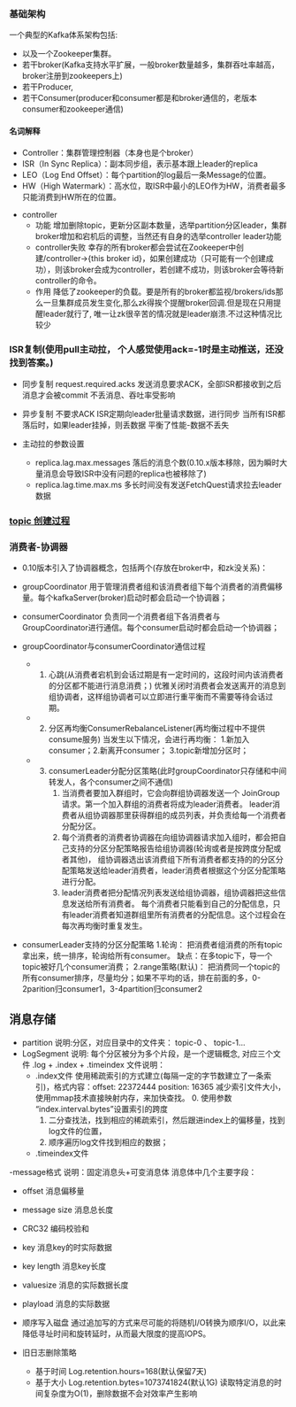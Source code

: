 ### 基础架构
一个典型的Kafka体系架构包括:
* 以及一个Zookeeper集群。
* 若干broker(Kafka支持水平扩展，一般broker数量越多，集群吞吐率越高， broker注册到zookeepers上)
* 若干Producer,
* 若干Consumer(producer和consumer都是和broker通信的，老版本consumer和zookeeper通信)

#### 名词解释
- Controller：集群管理控制器（本身也是个broker）
- ISR（In Sync Replica）：副本同步组，表示基本跟上leader的replica
- LEO（Log End Offset）：每个partition的log最后一条Message的位置。
- HW（High Watermark）：高水位，取ISR中最小的LEO作为HW，消费者最多只能消费到HW所在的位置。

* controller
  - 功能
    增加删除topic，更新分区副本数量，选举partition分区leader，集群broker增加和宕机后的调整，当然还有自身的选举controller leader功能
  - controller失败 
   幸存的所有broker都会尝试在Zookeeper中创建/controller->{this broker id}，如果创建成功（只可能有一个创建成功），则该broker会成为controller，若创建不成功，则该broker会等待新controller的命令。
  - 作用
   降低了zookeeper的负载。要是所有的broker都监视/brokers/ids那么一旦集群成员发生变化,那么zk得挨个提醒broker回调.但是现在只用提醒leader就行了,
   唯一让zk很辛苦的情况就是leader崩溃.不过这种情况比较少

### ISR复制(使用pull主动拉， 个人感觉使用ack=-1时是主动推送，还没找到答案。)
- 同步复制
   request.required.acks
   发送消息要求ACK，全部ISR都接收到之后消息才会被commit
   不丢消息、吞吐率受影响
- 异步复制
   不要求ACK
   ISR定期向leader批量请求数据，进行同步
   当所有ISR都落后时，如果leader挂掉，则丢数据
   平衡了性能-数据不丢失
   
- 主动拉的参数设置
  - replica.lag.max.messages 落后的消息个数(0.10.x版本移除，因为瞬时大量消息会导致ISR中没有问题的replica也被移除了)
  - replica.lag.time.max.ms 多长时间没有发送FetchQuest请求拉去leader数据

### [topic 创建过程](https://www.cnblogs.com/huxi2b/p/5923252.html)

### 消费者-协调器
- 0.10版本引入了协调器概念，包括两个(存放在broker中，和zk没关系)：
- groupCoordinator
   用于管理消费者组和该消费者组下每个消费者的消费偏移量。每个kafkaServer(broker)启动时都会启动一个协调器；
- consumerCoordinator
   负责同一个消费者组下各消费者与 GroupCoordinator进行通信。每个consumer启动时都会启动一个协调器；

- groupCoordinator与consumerCoordinator通信过程
   - 1. 心跳(从消费者宕机到会话过期是有一定时间的，这段时间内该消费者的分区都不能进行消息消费；)
          优雅关闭时消费者会发送离开的消息到组协调者，这样组协调者可以立即进行重平衡而不需要等待会话过期。
   - 2. 分区再均衡ConsumerRebalanceListener(再均衡过程中不提供consume服务)
          当发生以下情况，会进行再均衡：
          1.新加入consumer；2.新离开consumer； 3.topic新增加分区时；
   - 3. consumerLeader分配分区策略(此时groupCoordinator只存储和中间转发人，各个consumer之间不通信)
         1. 当消费者要加入群组时，它会向群组协调器发送一个 JoinGroup 请求。第一个加入群组的消费者将成为leader消费者。
             leader消费者从组协调器那里获得群组的成员列表，并负责给每一个消费者分配分区。
         2. 每个消费者的消费者协调器在向组协调器请求加入组时，都会把自己支持的分区分配策略报告给组协调器(轮询或者是按跨度分配或者其他)，
             组协调器选出该消费组下所有消费者都支持的的分区分配策略发送给leader消费者，leader消费者根据这个分区分配策略进行分配。
         3. leader消费者把分配情况列表发送给组协调器，组协调器把这些信息发送给所有消费者。
            每个消费者只能看到自己的分配信息，只有leader消费者知道群组里所有消费者的分配信息。这个过程会在每次再均衡时重复发生。
-  consumerLeader支持的分区分配策略
     1.轮询： 把消费者组消费的所有topic 拿出来，统一排序，轮询给所有consumer。 缺点：在多topic下，导一个topic被好几个consumer消费；
     2.range策略(默认)： 把消费同一个topic的所有consumer排序，尽量均分；如果不平均的话，排在前面的多，0-2parition归consumer1，3-4partition归consumer2

## 消息存储
- partition
  说明:分区，对应目录中的文件夹： topic-0 、 topic-1...
- LogSegment
  说明: 每个分区被分为多个片段，是一个逻辑概念, 对应三个文件  .log + .index + .timeindex
  文件说明：
  - .index文件
    使用稀疏索引的方式建立(每隔一定的字节数建立了一条索引)，格式内容：offset: 22372444 position: 16365
    减少索引文件大小，使用mmap技术直接映射内存，来加快查找。
     0. 使用参数 “index.interval.bytes”设置索引的跨度
     1. 二分查找法，找到相应的稀疏索引，然后跟进index上的偏移量，找到log文件的位置，
     2. 顺序遍历log文件找到相应的数据；
  - .timeindex文件

-message格式
  说明：固定消息头+可变消息体
  消息体中几个主要字段：
   - offset 消息偏移量
   - message size 消息总长度
   - CRC32 编码校验和
   - key 消息key的时实际数据
   - key length 消息key长度
   - valuesize 消息的实际数据长度
   - playload 消息的实际数据

- 顺序写入磁盘
  通过追加写的方式来尽可能的将随机I/O转换为顺序I/O，以此来降低寻址时间和旋转延时，从而最大限度的提高IOPS。

- 旧日志删除策略
   - 基于时间
      Log.retention.hours=168(默认保留7天)
   - 基于大小
      Log.retention.bytes=1073741824(默认1G)
      读取特定消息的时间复杂度为O(1)，删除数据不会对效率产生影响
